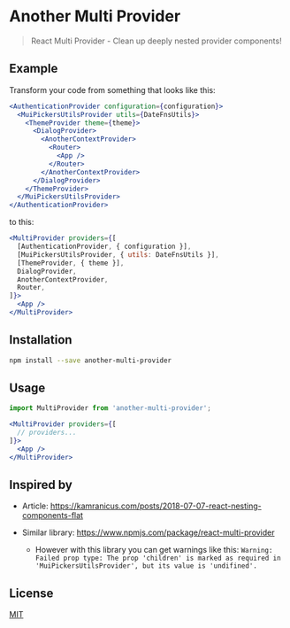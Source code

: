 # Another Multi Provider

> React Multi Provider - Clean up deeply nested provider components!


## Example

Transform your code from something that looks like this:

```jsx
<AuthenticationProvider configuration={configuration}>
  <MuiPickersUtilsProvider utils={DateFnsUtils}>
    <ThemeProvider theme={theme}>
      <DialogProvider>
        <AnotherContextProvider>
          <Router>
            <App />
          </Router>
        </AnotherContextProvider>
      </DialogProvider>
    </ThemeProvider>
  </MuiPickersUtilsProvider>
</AuthenticationProvider>
```

to this:

```jsx
<MultiProvider providers={[
  [AuthenticationProvider, { configuration }],
  [MuiPickersUtilsProvider, { utils: DateFnsUtils }],
  [ThemeProvider, { theme }],
  DialogProvider,
  AnotherContextProvider,
  Router,
]}>
  <App />
</MultiProvider>
```

## Installation

```bash
npm install --save another-multi-provider
```

## Usage

```jsx
import MultiProvider from 'another-multi-provider';

<MultiProvider providers={[
  // providers...
]}>
  <App />
</MultiProvider>
```

## Inspired by

- Article: https://kamranicus.com/posts/2018-07-07-react-nesting-components-flat

- Similar library: https://www.npmjs.com/package/react-multi-provider
    - However with this library you can get warnings like this: `Warning: Failed prop type: The prop 'children' is marked as required in 'MuiPickersUtilsProvider', but its value is 'undifined'.`

## License

[MIT](http://opensource.org/licenses/MIT)
